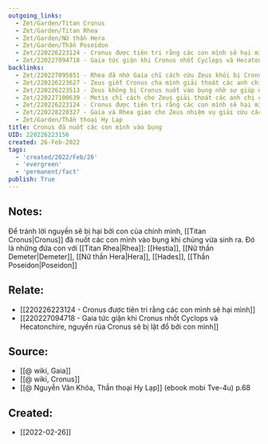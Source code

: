 ```yaml
---
outgoing_links:
  - Zet/Garden/Titan Cronus
  - Zet/Garden/Titan Rhea
  - Zet/Garden/Nữ thần Hera
  - Zet/Garden/Thần Poseidon
  - Zet/220226223124 - Cronus được tiên tri rằng các con mình sẽ hại mình
  - Zet/220227094718 - Gaia tức giận khi Cronus nhốt Cyclops và Hecatonchire, nguyền rủa Cronus sẽ bị lật đổ bởi con mình
backlinks:
  - Zet/220227095851 - Rhea đã nhờ Gaia chỉ cách cứu Zeus khỏi bị Cronus nuốt
  - Zet/220226223627 - Zeus giết Cronus cha mình giải thoát các anh chị mình
  - Zet/220226223513 - Zeus không bị Cronus nuốt vào bụng nhờ sự giúp đỡ của Gaia
  - Zet/220227100639 - Metis chỉ cách cho Zeus giải thoát các anh chị của mình khỏi bụng Cronus
  - Zet/220226223124 - Cronus được tiên tri rằng các con mình sẽ hại mình
  - Zet/220228220327 - Gaia và Rhea giao cho Zeus nhiệm vụ giải cứu các anh chị khỏi bụng Cronus
  - Zet/Garden/Thần thoại Hy Lạp
title: Cronus đã nuốt các con mình vào bụng
UID: 220226223156
created: 26-Feb-2022
tags:
  - 'created/2022/Feb/26'
  - 'evergreen'
  - 'permanent/fact'
publish: True
---
```

## Notes:
Để tránh lời nguyền sẽ bị hại bởi con của chính mình, [[Titan Cronus|Cronus]] đã nuốt các con mình vào bụng khi chúng vừa sinh ra. Đó là những đứa con với [[Titan Rhea|Rhea]]: [[Hestia]], [[Nữ thần Demeter|Demeter]], [[Nữ thần Hera|Hera]], [[Hades]], [[Thần Poseidon|Poseidon]]

## Relate:
- [[220226223124 - Cronus được tiên tri rằng các con mình sẽ hại mình]]
- [[220227094718 - Gaia tức giận khi Cronus nhốt Cyclops và Hecatonchire, nguyền rủa Cronus sẽ bị lật đổ bởi con mình]]

## Source:
- [[@ wiki, Gaia]]
- [[@ wiki, Cronus]]
- [[@ Nguyễn Văn Khỏa, Thần thoại Hy Lạp]] (ebook mobi Tve-4u) p.68




## Created:
- [[2022-02-26]]
